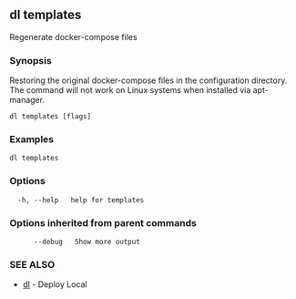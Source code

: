 ## dl templates

Regenerate docker-compose files

### Synopsis

Restoring the original docker-compose files in the configuration directory.
The command will not work on Linux systems when installed via apt-manager.

```
dl templates [flags]
```

### Examples

```
dl templates
```

### Options

```
  -h, --help   help for templates
```

### Options inherited from parent commands

```
      --debug   Show more output
```

### SEE ALSO

* [dl](dl.md)     - Deploy Local

